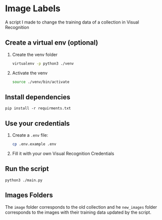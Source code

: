# Image Labels

A script I made to change the training data of a collection in Visual Recognition

## Create a virtual env (optional)

1. Create the venv folder

    ```bash
    virtualenv -p python3 ./venv
    ```

2. Activate the venv

    ```bash
    source ./venv/bin/activate
    ```

## Install dependencies

```
pip install -r requirments.txt
```

## Use your credentials

1. Create a `.env` file:

    ```bash
    cp .env.example .env
    ```
 
2. Fill it with your own Visual Recognition Credentials

## Run the script

```
python3 ./main.py
```

## Images Folders

The `image` folder corresponds to the old collection and he `new_images` folder corresponds to the images with their training data updated by the script.

